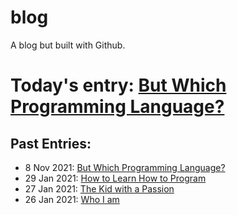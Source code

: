 # blog
A blog but built with Github.

# Today's entry: [But Which Programming Language?](2021-11-08_ButWhichProgrammingLanguage%3F.md)
## Past Entries:
 - 8 Nov 2021: [But Which Programming Language?](2021-11-08_ButWhichProgrammingLanguage%3F.md)
 - 29 Jan 2021: [How to Learn How to Program](2021-01-29_HowToLearnHowToProgram.md)
 - 27 Jan 2021: [The Kid with a Passion](2021-01-27_TheKidWithAPassion.md)
 - 26 Jan 2021: [Who I am](2021-01-26_WhoIAm.md)
